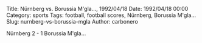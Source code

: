 Title: Nürnberg vs. Borussia M'gla…, 1992/04/18
Date: 1992/04/18 00:00
Category: sports
Tags: football, football scores, Nürnberg, Borussia M'gla…
Slug: nurnberg-vs-borussia-mgla
Author: carbonero


Nürnberg 2 - 1 Borussia M'gla…
